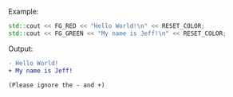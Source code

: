 Example:
```cpp
std::cout << FG_RED << "Hello World!\n" << RESET_COLOR;
std::cout << FG_GREEN << "My name is Jeff!\n" << RESET_COLOR;
```

Output:  
```diff
- Hello World!
+ My name is Jeff!
```
`(Please ignore the - and +)`